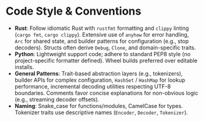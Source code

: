 # Code Style & Conventions
- **Rust**: Follow idiomatic Rust with `rustfmt` formatting and `clippy` linting (`cargo fmt`, `cargo clippy`). Extensive use of `anyhow` for error handling, `Arc` for shared state, and builder patterns for configuration (e.g., stop decoders). Structs often derive `Debug`, `Clone`, and domain-specific traits.
- **Python**: Lightweight support code; adhere to standard PEP8 style (no project-specific formatter defined). Wheel builds preferred over editable installs.
- **General Patterns**: Trait-based abstraction layers (e.g., tokenizers), builder APIs for complex configuration, `HashSet` / `HashMap` for lookup performance, incremental decoding utilities respecting UTF-8 boundaries. Comments favor concise explanations for non-obvious logic (e.g., streaming decoder offsets).
- **Naming**: Snake_case for functions/modules, CamelCase for types. Tokenizer traits use descriptive names (`Encoder`, `Decoder`, `Tokenizer`).